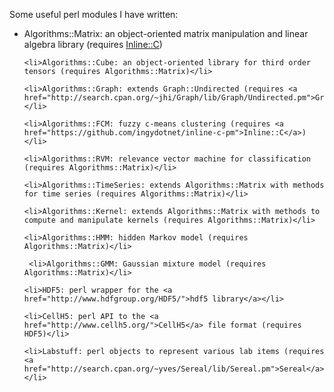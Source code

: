 Some useful perl modules I have written:
<ul>
    <li>Algorithms::Matrix: an object-oriented matrix manipulation and linear algebra library (requires <a href="https://github.com/ingydotnet/inline-c-pm">Inline::C</a>)</li>
    
    <li>Algorithms::Cube: an object-oriented library for third order tensors (requires Algorithms::Matrix)</li>

    <li>Algorithms::Graph: extends Graph::Undirected (requires <a href="http://search.cpan.org/~jhi/Graph/lib/Graph/Undirected.pm">Graph::Undirected</a>)</li>

    <li>Algorithms::FCM: fuzzy c-means clustering (requires <a href="https://github.com/ingydotnet/inline-c-pm">Inline::C</a>)</li>
    
    <li>Algorithms::RVM: relevance vector machine for classification (requires Algorithms::Matrix)</li>
    
    <li>Algorithms::TimeSeries: extends Algorithms::Matrix with methods for time series (requires Algorithms::Matrix)</li>

    <li>Algorithms::Kernel: extends Algorithms::Matrix with methods to compute and manipulate kernels (requires Algorithms::Matrix)</li>

    <li>Algorithms::HMM: hidden Markov model (requires Algorithms::Matrix)</li>

     <li>Algorithms::GMM: Gaussian mixture model (requires Algorithms::Matrix)</li>

    <li>HDF5: perl wrapper for the <a href="http://www.hdfgroup.org/HDF5/">hdf5 library</a></li>

    <li>CellH5: perl API to the <a href="http://www.cellh5.org/">CellH5</a> file format (requires HDF5)</li>

    <li>Labstuff: perl objects to represent various lab items (requires <a href="http://search.cpan.org/~yves/Sereal/lib/Sereal.pm">Sereal</a>)</li>

</ul>
    
 
